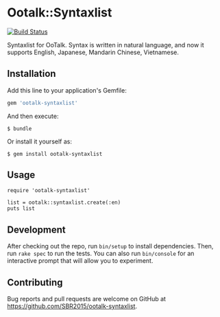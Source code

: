 # Ootalk::Syntaxlist

[![Build Status](https://travis-ci.org/SBR2015/ootalk-syntaxlist.svg?branch=master)](https://travis-ci.org/SBR2015/ootalk-syntaxlist)

Syntaxlist for OoTalk.
Syntax is written in natural language, and now it supports English, Japanese, Mandarin Chinese, Vietnamese.

## Installation

Add this line to your application's Gemfile:

```ruby
gem 'ootalk-syntaxlist'
```

And then execute:

    $ bundle

Or install it yourself as:

    $ gem install ootalk-syntaxlist

## Usage

    require 'ootalk-syntaxlist'
	
	list = ootalk::syntaxlist.create(:en)
	puts list

## Development

After checking out the repo, run `bin/setup` to install dependencies. Then, run `rake spec` to run the tests. You can also run `bin/console` for an interactive prompt that will allow you to experiment.

## Contributing

Bug reports and pull requests are welcome on GitHub at https://github.com/SBR2015/ootalk-syntaxlist.
